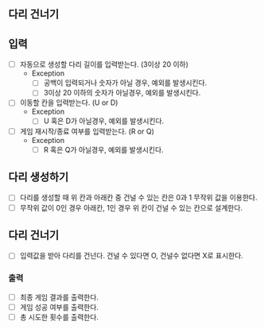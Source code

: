## 다리 건너기

## 입력
- [ ] 자동으로 생성할 다리 길이를 입력받는다. (3이상 20 이하)
  - Exception
    - [ ] 공백이 입력되거나 숫자가 아닐 경우, 예외를 발생시킨다.
    - [ ] 3이상 20 이하의 숫자가 아닐경우, 예외를 발생시킨다.

- [ ] 이동할 칸을 입력받는다. (U or D)
  - Exception
    - [ ] U 혹은 D가 아닐경우, 예외를 발생시킨다.

- [ ] 게임 재시작/종료 여부를 입력받는다. (R or Q)
  - Exception
    - [ ] R 혹은 Q가 아닐경우, 예외를 발생시킨다.

## 다리 생성하기
- [ ] 다리를 생성할 때 위 칸과 아래칸 중 건널 수 있는 칸은 0과 1 무작위 값을 이용한다.
- [ ] 무작위 값이 0인 경우 아래칸, 1인 경우 위 칸이 건널 수 있는 칸으로 설계한다.

## 다리 건너기
- [ ] 입력값을 받아 다리를 건넌다. 건널 수 있다면 O, 건널수 없다면 X로 표시한다.
    
### 출력
- [ ] 최종 게임 결과를 출력한다.
- [ ] 게임 성공 여부를 출력한다.
- [ ] 총 시도한 횟수를 출력한다.